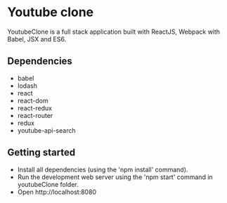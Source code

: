 # Youtube clone

YoutubeClone is a full stack application built with ReactJS, Webpack with Babel, JSX and ES6.

## Dependencies
- babel
- lodash
- react
- react-dom
- react-redux
- react-router
- redux
- youtube-api-search

## Getting started
- Install all dependencies (using the 'npm install' command).
- Run the development web server using the 'npm start' command in youtubeClone folder.
- Open http://localhost:8080

